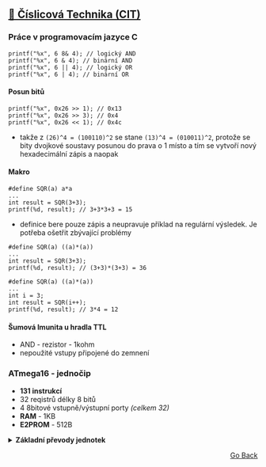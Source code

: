 ## [💯 Číslicová Technika (CIT)](./..)
### Práce v programovacím jazyce C

```
printf("%x", 6 8& 4); // logický AND
printf("%x", 6 & 4); // binární AND
printf("%x", 6 || 4); // logický OR
printf("%x", 6 | 4); // binární OR
```

#### Posun bitů
```
printf("%x", 0x26 >> 1); // 0x13
printf("%x", 0x26 >> 3); // 0x4
printf("%x", 0x26 << 1); // 0x4c
```
- takže z `(26)^4 = (100110)^2` se stane `(13)^4 = (010011)^2`, protože se bity dvojkové soustavy posunou do prava o 1 místo a tím se vytvoří nový hexadecimální zápis a naopak

#### Makro
```
#define SQR(a) a*a
...
int result = SQR(3+3);
printf(%d, result); // 3+3*3+3 = 15 
```
- definice bere pouze zápis a neupravuje příklad na regulární výsledek. Je potřeba ošetřit zbývající problémy
```
#define SQR(a) ((a)*(a))
...
int result = SQR(3+3);
printf(%d, result); // (3+3)*(3+3) = 36
```

```
#define SQR(a) ((a)*(a))
...
int i = 3;
int result = SQR(i++);
printf(%d, result); // 3*4 = 12
```

#### Šumová Imunita u hradla TTL
- AND - rezistor - 1kohm
- nepoužité vstupy připojené do zemnení

### ATmega16 - jednočip
- **131 instrukcí**
- 32 reqistrů délky 8 bitů
- 4 8bitové vstupně/výstupní porty *(celkem 32)*
- **RAM** - 1KB
- **E2PROM** - 512B 


<details>
<summary><b>Základní převody jednotek</b></summary>
<br>

| Binární | Desítková | Šestnáctková |
|---------|-----------|--------------|
| 0000    | 0         | 0            |
| 0001    | 1         | 1            |
| 0010    | 2         | 2            |
| 0011    | 3         | 3            |
| 0100    | 4         | 4            |
| 0101    | 5         | 5            |
| 0110    | 6         | 6            |
| 0111    | 7         | 7            |
| 1000    | 8         | 8            |
| 1001    | 9         | 9            |
| 1010    | 10        | A            |
| 1011    | 11        | B            |
| 1100    | 12        | C            |
| 1101    | 13        | D            |
| 1110    | 14        | E            |
| 1111    | 15        | F            |

</details>
<p align="right">
  <a href="./..">Go Back</a>
</p>
